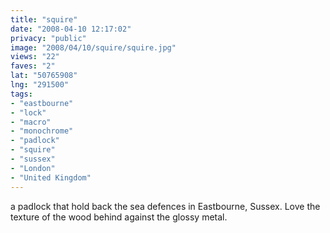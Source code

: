 ```yaml
---
title: "squire"
date: "2008-04-10 12:17:02"
privacy: "public"
image: "2008/04/10/squire/squire.jpg"
views: "22"
faves: "2"
lat: "50765908"
lng: "291500"
tags:
- "eastbourne"
- "lock"
- "macro"
- "monochrome"
- "padlock"
- "squire"
- "sussex"
- "London"
- "United Kingdom"
---
```

a padlock that hold back the sea defences in Eastbourne, Sussex. Love the texture of the wood behind against the glossy metal.
